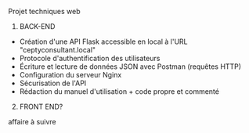 Projet techniques web

1) BACK-END

+ Création d'une API Flask accessible en local à l'URL "ceptyconsultant.local"
+ Protocole d'authentification des utilisateurs
+ Écriture et lecture de données JSON avec Postman (requêtes HTTP)
+ Configuration du serveur Nginx
+ Sécurisation de l'API
+ Rédaction du manuel d'utilisation + code propre et commenté

2) FRONT END?

affaire à suivre
